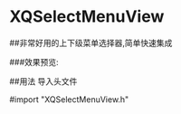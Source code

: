 # XQSelectMenuView
##非常好用的上下级菜单选择器,简单快速集成

###效果预览:

##用法
导入头文件

#import "XQSelectMenuView.h"<br>


